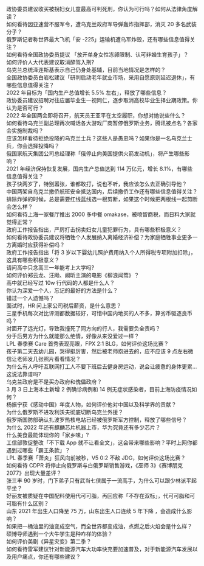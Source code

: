 政协委员建议收买被拐妇女儿童最高可判死刑，你认为可行吗？如何从法律角度解读？  
如何看待因亚速营不服军令，遭乌克兰政府军导弹轰炸指挥部，消灭 20 多名武装分子？  
俄罗斯记者称世界最大飞机「安 -225」运输机遭乌军炸毁，还有哪些信息值得关注？  
如何看待全国政协委员提议 「放开单身女性冻卵限制、认可非婚生育孩子」？  
如何评价人大代表建议取消醉驾入刑?  
乌克兰总统泽连斯基表示自己仍身处基辅，目前当地情况是怎样的？  
全国政协委员白岩松建议「研判启动老年就业市场，采用自愿原则延迟退休」，有哪些信息值得关注？  
2022 年目标为「国内生产总值增长 5.5% 左右」，释放了哪些信息？  
政协委员建议招聘对往应届毕业生一视同仁，逐步取消高校毕业生择业期政策。你认为是否可行？  
2022 年全国两会即将召开，航天员王亚平在太空履职，你想对她说些什么？  
如何看待乌克兰副总理再次喊话各大游戏厂商暂停俄罗斯业务，腾讯被点名？各家会实施制裁吗？  
应该怎样看待拒绝投降的乌克兰士兵？这些人是愚忠吗？如果你是一名乌克兰士兵，你会选择投降吗？  
俄国家航天集团公司总经理称「俄停止向美国提供火箭发动机」，将产生哪些影响？  
2021 年经济保持恢复发展，国内生产总值达到 114 万亿元，增长 8.1%，有哪些信息值得关注？  
孩子快两岁了，特别嚣张，谁都敢打，说也不听，我应该怎么去正确引导他？  
中国两架自乌克兰撤侨航班安全抵达国内，后续撤侨工作还有哪些信息值得关注？  
排除炸弹的时候，总是需要红线蓝线选一根剪断，如果这个时候把两根线一起剪断会怎么样？  
如何看待上海一家餐厅推出 2000 多中餐 omakase，被喷智商税，而日料大家就觉得正常？  
政府工作报告指出，严厉打击拐卖妇女儿童犯罪行为，具有哪些积极意义？  
如何看待政协委员建议将牺牲个人发展纳入离婚经济补偿？为家庭牺牲事业更多一方离婚时应获得补偿吗？  
政府工作报告指出「将 3 岁以下婴幼儿照护费用纳入个人所得税专项附加扣除」，这具有哪些积极意义？  
请问高中只念高三一年能考上大学吗?  
如何评价郑云龙、汪飏、阚昕主演的电影《柳浪闻莺》？  
高中就已经写过 10w 行代码的人都是什么人？  
你认为深爱一个人，忘记的最好的方法是什么？  
错过一个人遗憾吗？  
面试时，HR 问上家公司税后薪资，是什么意思？  
三星手机每次对比评测都数据较好，可惜中国内地买的人不多，算劣币驱逐良币吗？  
对面开了远光灯，导致我撞死了同方向的行人，我需要负全责吗？  
分手后男方为什么就能那么绝情，好像从来没爱过一样？  
LPL 春季赛 Care 首秀表现亮眼，FPX 2:1 BLG，如何评价这场比赛？  
孩子第二天去幼儿园，哭得挺厉害，然后被老师抱进去的，应不应该 9 点左右微信让老师发几张照片看看情况？  
为什么有人呼吁互联网打工人不要下班后去健身房运动，说会让疲惫的身体更累…这说法靠谱吗?  
乌克兰政府是不是买办政府和傀儡政府？  
3 月 3 日上海本土新增 2 例确诊病例和 14 例无症状感染者，目前上海防疫情况如何？  
杨振宁获《感动中国》年度人物，如何评价他对中国以及科学界的贡献？  
为什么俄罗斯不进攻利沃夫彻底切断乌克兰外援？  
俄罗斯国防部确认扎波罗热核电站已经被俄罗斯军方控制，释放了哪些信号？  
为什么 2022 年还有麒麟芯片机器上市，华为究竟还有多少芯片？  
什么美食最能体现你的「家乡味」?  
工信部敦促整改「不下载 App 就不让看全文」，这会带来哪些影响？平时上网你都遇到过哪些「霸王条款」？  
LPL 春季赛「萧炎」狂风向前被秒，V5 0:2 不敌 JDG，如何评价这场比赛？  
如何看待 CDPR 将停止向俄罗斯与白俄罗斯销售游戏，《巫师 3》《赛博朋克 2077》出现大量差评？  
张三丰 90 岁时，门下弟子只有武当七侠属于一流高手，为什么可以跟少林派平起平坐？  
好丽友被质疑在中国配料使用代可可脂，再回应称「不存在双标」，代可可脂和可可脂有什么区别？  
山东 2021 年出生人口降至 75 万，山东出生人口连续 5 年下降 ，会造成什么影响？  
如果把一桶油里的油变成空气，而全世界都变成油，点燃之后火焰会是什么样？  
硕博导师遇到一个大牛学生是种咋样的体验？  
如何评价美剧《异星灾变》第二季？  
如何看待雷军建议针对新能源汽车大功率快充要加速普及，对于新能源汽车发展以及用户痛点，你还有哪些建议？  
